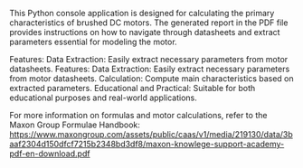 This Python console application is designed for calculating the primary characteristics of brushed DC motors.
The generated report in the PDF file provides instructions on how to navigate through datasheets and extract parameters essential for modeling the motor.

Features:
Data Extraction: Easily extract necessary parameters from motor datasheets.
Features:
  Data Extraction: Easily extract necessary parameters from motor datasheets.
  Calculation: Compute main characteristics based on extracted parameters.
  Educational and Practical: Suitable for both educational purposes and real-world applications.

For more information on formulas and motor calculations, refer to the Maxon Group Formulae Handbook: https://www.maxongroup.com/assets/public/caas/v1/media/219130/data/3baaf2304d150dfcf7215b2348bd3df8/maxon-knowlege-support-academy-pdf-en-download.pdf

